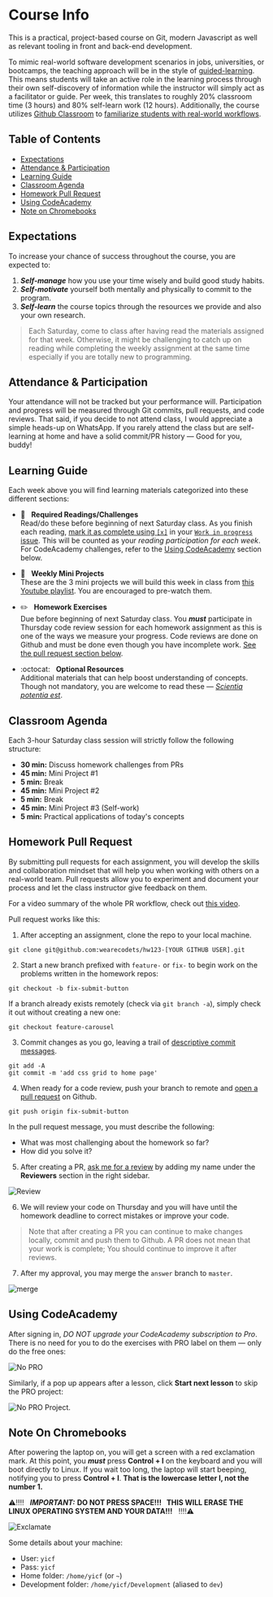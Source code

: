 # Course Info

This is a practical, project-based course on Git, modern Javascript as well as relevant tooling in front and back-end development.

To mimic real-world software development scenarios in jobs, universities, or bootcamps, the teaching approach will be in the style of [guided-learning](http://www.teachingtoolbox.us/direct-vs-guided). This means students will take an active role in the learning process through their own self-discovery of information while the instructor will simply act as a facilitator or guide. Per week, this translates to roughly 20% classroom time (3 hours) and 80% self-learn work (12 hours). Additionally, the course utilizes [Github Classroom](https://github.blog/2018-08-15-classroom-report-predicts-positive-student-learning-outcomes/) to [familiarize students with real-world workflows](https://github.blog/2019-03-21-github-education-student-tested-peer-reviewed-and-now-published-by-the-association-of-computing-machinery/).

## Table of Contents

* [Expectations](#expectations)
* [Attendance & Participation](#attendance--participation)
* [Learning Guide](#learning-guide)
* [Classroom Agenda](#classroom-agenda)
* [Homework Pull Request](#homework-pull-request)
* [Using CodeAcademy](#using-codeacademy)
* [Note on Chromebooks](#note-on-chromebooks)

## Expectations

To increase your chance of success throughout the course, you are expected to:

1. ***Self-manage*** how you use your time wisely and build good study habits.
2. ***Self-motivate*** yourself both mentally and physically to commit to the program.
3. ***Self-learn*** the course topics through the resources we provide and also your own research.

> Each Saturday, come to class after having read the materials assigned for that week. Otherwise, it might be challenging to catch up on reading while completing the weekly assignment at the same time especially if you are totally new to programming.

## Attendance & Participation

Your attendance will not be tracked but your performance will. Participation and progress will be measured through Git commits, pull requests, and code reviews. That said, if you decide to not attend class, I would appreciate a simple heads-up on WhatsApp. If you rarely attend the class but are self-learning at home and have a solid commit/PR history — Good for you, buddy!

## Learning Guide

Each week above you will find learning materials categorized into these different sections:

* :closed_book: &nbsp; **Required Readings/Challenges** \
Read/do these before beginning of next Saturday class. As you finish each reading, [mark it as complete  using `[x]`](https://help.github.com/en/articles/about-task-lists#creating-task-lists) in your [`Work in progress` issue](https://github.com/wearecodets/phase-two/issues). This will be counted as your *reading participation for each week*. For CodeAcademy challenges, refer to the [Using CodeAcademy](#using-codeacademy) section below.

* :dart: &nbsp; **Weekly Mini Projects** \
These are the 3 mini projects we will build this week in class from [this Youtube playlist](https://www.youtube.com/watch?v=VuN8qwZoego&list=PLu8EoSxDXHP6CGK4YVJhL_VWetA865GOH). You are encouraged to pre-watch them.

* :pencil2: &nbsp; **Homework Exercises** \
Due before beginning of next Saturday class. You ***must*** participate in Thursday code review session for each homework assignment as this is one of the ways we measure your progress. Code reviews are done on Github and must be done even though you have incomplete work. [See the pull request section below](#homework-pull-request).

* :octocat: &nbsp; **Optional Resources** \
Additional materials that can help boost understanding of concepts. Though not mandatory, you are welcome to read these — [*Scientia potentia est*](https://en.wikipedia.org/wiki/Scientia_potentia_est).

## Classroom Agenda

Each 3-hour Saturday class session will strictly follow the following structure:

* **30 min:** Discuss homework challenges from PRs
* **45 min:** Mini Project #1
* **5 min:** Break 
* **45 min:** Mini Project #2
* **5 min:** Break 
* **45 min:** Mini Project #3 (Self-work)
* **5 min:** Practical applications of today's concepts

## Homework Pull Request

By submitting pull requests for each assignment, you will develop the skills and collaboration mindset that will help you when working with others on a real-world team. Pull requests allow you to experiment and document your  process and let the class instructor give feedback on them. 

For a video summary of the whole PR workflow, check out [this video](https://www.youtube.com/watch?v=oFYyTZwMyAg).

Pull request works like this:

1. After accepting an assignment, clone the repo to your local machine.

```
git clone git@github.com:wearecodets/hw123-[YOUR GITHUB USER].git
```

2. Start a new branch prefixed with `feature-` or `fix-` to begin work on the problems written in the homework repos:

```
git checkout -b fix-submit-button
```

If a branch already exists remotely (check via `git branch -a`), simply check it out without creating a new one:

```
git checkout feature-carousel
```

3. Commit changes as you go, leaving a trail of [descriptive commit messages](https://github.com/erlang/otp/wiki/writing-good-commit-messages).

```
git add -A
git commit -m 'add css grid to home page'
```

4. When ready for a code review, push your branch to remote and [open a pull request](https://help.github.com/en/articles/creating-a-pull-request#creating-the-pull-request) on Github. 

```
git push origin fix-submit-button
```

In the pull request message, you must describe the following:

* What was most challenging about the homework so far?
* How did you solve it?

5. After creating a PR, [ask me for a review](https://help.github.com/en/articles/requesting-a-pull-request-review) by adding my name under the **Reviewers** section in the right sidebar.

![Review](https://res.cloudinary.com/yicf/image/upload/w_350/v1561211575/Code%20The%20Web/pr-review.jpg)

6. We will review your code on Thursday and you will have until the homework deadline to correct mistakes or improve your code. 

> Note that after creating a PR you can continue to make changes locally, commit and push them to Github. A PR does not mean that your work is complete; You should continue to improve it after reviews.

7. After my approval, you may merge the `answer` branch to `master`.

![merge](https://res.cloudinary.com/yicf/image/upload/w_350/v1561291405/Code%20The%20Web/merge-pr-button.jpg)

## Using CodeAcademy

After signing in, *DO NOT upgrade your CodeAcademy subscription to Pro*. There is no need for you to do the exercises with PRO label on them — only do the free ones:

![No PRO](https://res.cloudinary.com/yicf/image/upload/w_500/v1560677108/Code%20The%20Web/codeacademy.jpg)

Similarly, if a pop up appears after a lesson, click **Start next lesson** to skip the PRO project:

![No PRO Project](https://res.cloudinary.com/yicf/image/upload/w_500/v1560679730/Code%20The%20Web/codeacademy-popup.jpg).

## Note On Chromebooks

After powering the laptop on, you will get a screen with a red exclamation mark. At this point, you ***must*** press **Control + l** on the keyboard and you will boot directly to Linux. If you wait too long, the laptop will start beeping, notifying you to press **Control + l**. **That is the lowercase letter l, not the number 1.**

:warning::bangbang::bangbang: &nbsp; ***IMPORTANT:*** **DO NOT PRESS SPACE!!! &nbsp; THIS WILL ERASE THE LINUX OPERATING SYSTEM AND YOUR DATA!!!** &nbsp; :bangbang::bangbang::warning:

![Exclamate](https://res.cloudinary.com/yicf/image/upload/w_600/v1561341976/Code%20The%20Web/chrome-os-verification.jpg)

Some details about your machine:

  * User: `yicf`
  * Pass: `yicf`
  * Home folder: `/home/yicf` (or `~`)
  * Development folder: `/home/yicf/Development` (aliased to `dev`)